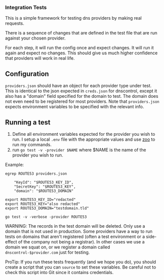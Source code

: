 ### Integration Tests

This is a simple framework for testing dns providers by making real requests.

There is a sequence of changes that are defined in the test file that are run against your chosen provider.

For each step, it will run the config once and expect changes. It will run it again and expect no changes. This should give us much higher confidence that providers will work in real life.

## Configuration

`providers.json` should have an object for each provider type under test. This is identical to the json expected in `creds.json` for dnscontrol, except it also has a "domain" field specified for the domain to test. The domain does not even need to be registered for most providers. Note that `providers.json` expects environment variables to be specified with the relevant info.

## Running a test

1. Define all environment variables expected for the provider you wish to run. I setup a local `.env` file with the appropriate values and use [zoo](https://github.com/jsonmaur/zoo) to run my commands.
2. run `go test -v -provider $NAME` where $NAME is the name of the provider you wish to run.

Example:

```shell
egrep ROUTE53 providers.json
```

```text
    "KeyId": "$ROUTE53_KEY_ID",
    "SecretKey": "$ROUTE53_KEY",
    "domain": "$ROUTE53_DOMAIN"
```

```shell
export ROUTE53_KEY_ID="redacted"
export ROUTE53_KEY="also redacted"
export ROUTE53_DOMAIN="testdomain.tld"
```

```shell
go test -v -verbose -provider ROUTE53
```

WARNING: The records in the test domain will be deleted.  Only use
a domain that is not used in production. Some providers have a way
to run tests on domains that aren't registered (often a test
environment or a side-effect of the company not being a registrar).
In other cases we use a domain we squat on, or we register a domain
called `dnscontrol-$provider.com` just for testing.

ProTip: If you run these tests frequently (and we hope you do), you
should create a script that you can `source` to set these
variables. Be careful not to check this script into Git since it
contains credentials.
